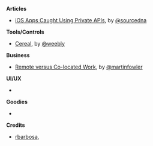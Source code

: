 **Articles**

* [iOS Apps Caught Using Private APIs](https://sourcedna.com/blog/20151018/ios-apps-using-private-apis.html), by [@sourcedna](https://twitter.com/sourcedna)

**Tools/Controls**

* [Cereal](https://github.com/Weebly/Cereal), by [@weebly](https://twitter.com/weebly)

**Business**

* [Remote versus Co-located Work](http://martinfowler.com/articles/remote-or-co-located.html), by [@martinfowler](https://twitter.com/martinfowler)

**UI/UX**

* 


**Goodies**

* 


**Credits**

* [rbarbosa](https://github.com/rbarbosa), 
